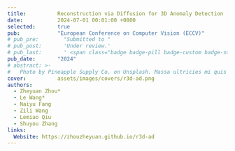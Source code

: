 ```yaml
---
title:          Reconstruction via Diffusion for 3D Anomaly Detection
date:           2024-07-01 00:01:00 +0800
selected:       true
pub:            "European Conference on Computer Vision (ECCV)"
# pub_pre:        "Submitted to "
# pub_post:       'Under review.'
# pub_last:       ' <span class="badge badge-pill badge-custom badge-success">Spotlight</span>'
pub_date:       "2024"
# abstract: >-
#   Photo by Pineapple Supply Co. on Unsplash. Massa ultricies mi quis hendrerit dolor magna. Arcu non odio euismod lacinia at quis risus sed. Et tortor at risus viverra. Enim neque volutpat ac tincidunt. Dictum varius duis at consectetur lorem donec.
cover:          assets/images/covers/r3d-ad.png
authors:
  - Zheyuan Zhou*
  - Le Wang*
  - Naiyu Fang
  - Zili Wang
  - Lemiao Qiu
  - Shuyou Zhang
links:
  Website: https://zhouzheyuan.github.io/r3d-ad
---
```

